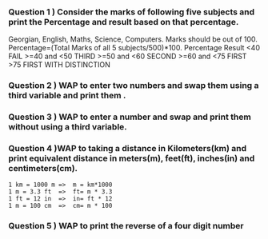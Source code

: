 ### Question 1 ) Consider the marks of following five subjects  and print the Percentage and result based on that percentage.
Georgian, English, Maths, Science, Computers. Marks should be out of 100.
Percentage=(Total Marks of all 5 subjects/500)*100.
	Percentage 		   Result
	<40			           FAIL
	>=40 and <50           THIRD
	>=50 and <60	   SECOND
	>=60 and <75	   FIRST
	>75			           FIRST WITH DISTINCTION


### Question 2 ) WAP to enter two numbers and swap them using a third variable and print them .


### Question 3 ) WAP to enter a number and swap and print them without using a third variable.


### Question 4  )WAP to taking a distance in Kilometers(km) and print equivalent distance in meters(m), feet(ft), inches(in) and centimeters(cm).
	1 km = 1000 m =>  m = km*1000
	1 m = 3.3 ft  =>  ft= m * 3.3
	1 ft = 12 in  =>  in= ft * 12
	1 m = 100 cm  =>  cm= m * 100


### Question 5 ) WAP to print the reverse of a four digit number